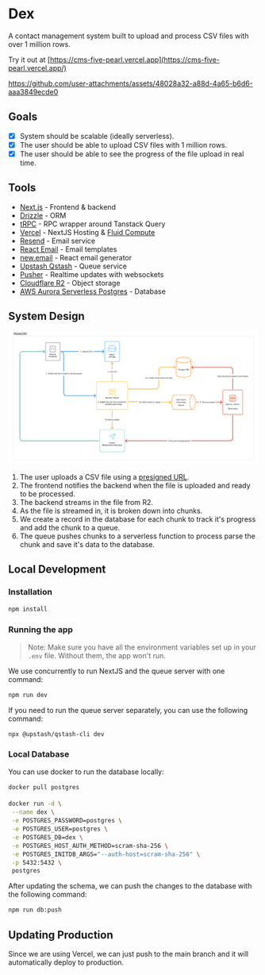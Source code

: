 # Dex

A contact management system built to upload and process CSV files with over 1 million rows.

Try it out at [https://cms-five-pearl.vercel.app](https://cms-five-pearl.vercel.app/)

https://github.com/user-attachments/assets/48028a32-a88d-4a65-b6d6-aaa3849ecde0

## Goals

- [x] System should be scalable (ideally serverless).
- [x] The user should be able to upload CSV files with 1 million rows.
- [x] The user should be able to see the progress of the file upload in real time.

## Tools

- [Next.js](https://nextjs.org/docs) - Frontend & backend
- [Drizzle](https://orm.drizzle.team/docs/overview) - ORM
- [tRPC](https://trpc.io/docs) - RPC wrapper around Tanstack Query
- [Vercel](https://vercel.com/docs) - NextJS Hosting & [Fluid Compute](https://vercel.com/fluid)
- [Resend](https://resend.com/docs) - Email service
- [React Email](https://react.email/docs) - Email templates
- [new.email](https://new.email/) - React email generator
- [Upstash Qstash](https://upstash.com/docs/qstash) - Queue service
- [Pusher](https://pusher.com/docs) - Realtime updates with websockets
- [Cloudflare R2](https://developers.cloudflare.com/r2/) - Object storage
- [AWS Aurora Serverless Postgres](https://aws.amazon.com/rds/aurora/?nc2=h_ql_prod_db_aa) - Database

## System Design

![Architecture](./docs/system-design.png)

1. The user uploads a CSV file using a [presigned URL](https://developers.cloudflare.com/r2/api/s3/presigned-urls/).
2. The frontend notifies the backend when the file is uploaded and ready to be processed.
3. The backend streams in the file from R2.
4. As the file is streamed in, it is broken down into chunks.
5. We create a record in the database for each chunk to track it's progress and add the chunk to a queue.
6. The queue pushes chunks to a serverless function to process parse the chunk and save it's data to the database.

## Local Development

### Installation

```bash
npm install
```

### Running the app

> Note: Make sure you have all the environment variables set up in your `.env` file. Without them, the app won't run.

We use concurrently to run NextJS and the queue server with one command:

```bash
npm run dev
```

If you need to run the queue server separately, you can use the following command:

```bash
npx @upstash/qstash-cli dev
```

### Local Database

You can use docker to run the database locally:

```bash
docker pull postgres

docker run -d \
 --name dex \
 -e POSTGRES_PASSWORD=postgres \
 -e POSTGRES_USER=postgres \
 -e POSTGRES_DB=dex \
 -e POSTGRES_HOST_AUTH_METHOD=scram-sha-256 \
 -e POSTGRES_INITDB_ARGS="--auth-host=scram-sha-256" \
 -p 5432:5432 \
 postgres
```

After updating the schema, we can push the changes to the database with the following command:

```bash
npm run db:push
```

## Updating Production

Since we are using Vercel, we can just push to the main branch and it will automatically deploy to production.
